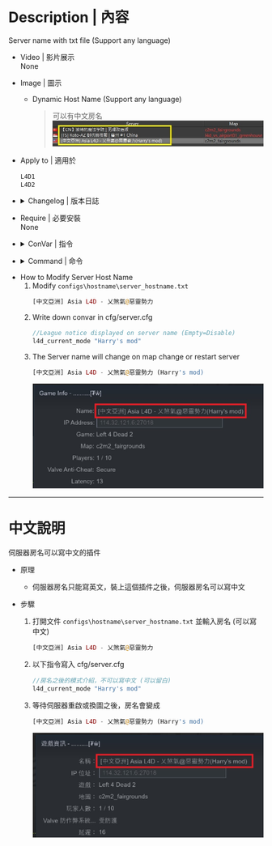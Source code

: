 # Description | 內容
Server name with txt file (Support any language)

* Video | 影片展示
<br/>None

* Image | 圖示
	* Dynamic Host Name (Support any language)
        > 可以有中文房名
        <br/>![l4d_DynamicHostname_1](image/l4d_DynamicHostname_1.jpg)

* Apply to | 適用於
	```
	L4D1
	L4D2
	```

* <details><summary>Changelog | 版本日誌</summary>

	* v1.7
        * By HarryPotter
</details>

* Require | 必要安裝
<br/>None

* <details><summary>ConVar | 指令</summary>

	* No cfg generated
		```php
		// League notice displayed on server name
		l4d_current_mode ""
		```
</details>

* <details><summary>Command | 命令</summary>

	None
</details>

* How to Modify Server Host Name
    1. Modify ```configs\hostname\server_hostname.txt```
        ```php
        [中文亞洲] Asia L4D - 乂煞氣@惡靈勢力
        ```
    2. Write down convar in cfg/server.cfg
        ```php
        //League notice displayed on server name (Empty=Disable)
        l4d_current_mode "Harry's mod"
        ```
    3. The Server name will change on map change or restart server
        ```php
        [中文亞洲] Asia L4D - 乂煞氣@惡靈勢力 (Harry's mod)
        ```
        ![l4d_DynamicHostname_2](image/l4d_DynamicHostname_2.jpg)

- - - -
# 中文說明
伺服器房名可以寫中文的插件

* 原理
	* 伺服器房名只能寫英文，裝上這個插件之後，伺服器房名可以寫中文

* 步驟
    1. 打開文件 ```configs\hostname\server_hostname.txt``` 並輸入房名 (可以寫中文)
        ```php
        [中文亞洲] Asia L4D - 乂煞氣@惡靈勢力
        ```
    2. 以下指令寫入 cfg/server.cfg
        ```php
        //房名之後的模式介紹，不可以寫中文 (可以留白)
        l4d_current_mode "Harry's mod"
        ```
    3. 等待伺服器重啟或換圖之後，房名會變成
        ```php
        [中文亞洲] Asia L4D - 乂煞氣@惡靈勢力 (Harry's mod)
        ```
        ![l4d_DynamicHostname_3](image/l4d_DynamicHostname_3.jpg)